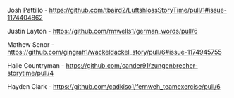 Josh Pattillo - https://github.com/tbaird2/LuftshlossStoryTime/pull/1#issue-1174404862

Justin Layton - https://github.com/rmwells1/german_words/pull/6

Mathew Senor - https://github.com/gingrah1/wackeldackel_story/pull/6#issue-1174945755

Halle Countryman - https://github.com/cander91/zungenbrecher-storytime/pull/4

Hayden Clark - https://github.com/cadkiso1/fernweh_teamexercise/pull/6
